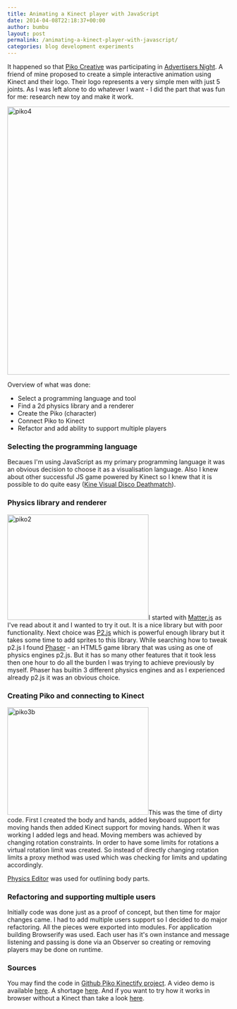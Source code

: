 ```yaml
---
title: Animating a Kinect player with JavaScript
date: 2014-04-08T22:18:37+00:00
author: bumbu
layout: post
permalink: /animating-a-kinect-player-with-javascript/
categories: blog development experiments
---
```

It happened so that <a href="http://piko.md/">Piko Creative</a> was participating in <a href="http://www.noapteaagentiilor.ro/">Advertisers Night</a>. A friend of mine proposed to create a simple interactive animation using Kinect and their logo. Their logo represents a very simple men with just 5 joints. As I was left alone to do whatever I want - I did the part that was fun for me: research new toy and make it work.

<img class="alignleft size-full wp-image-611" alt="piko4" src="http://bumbu.me/wp-content/uploads/2014/04/piko4.png" width="800" height="608" />

Overview of what was done:
<ul>
	<li>Select a programming language and tool</li>
	<li>Find a 2d physics library and a renderer</li>
	<li>Create the Piko (character)</li>
	<li>Connect Piko to Kinect</li>
	<li>Refactor and add ability to support multiple players</li>
</ul>
<h3>Selecting the programming language</h3>
Becaues I'm using JavaScript as my primary programming language it was an obvious decision to choose it as a visualisation language. Also I knew about other successful JS game powered by Kinect so I knew that it is possible to do quite easy (<a href="http://developkinect.com/resource/mac-os-x/kinect-virtual-disco-deathmatch-installation-guide" target="_blank">Kine Visual Disco Deathmatch</a>).
<h3>Physics library and renderer</h3>
<img class="size-full wp-image-603 alignleft" alt="piko2" src="http://bumbu.me/wp-content/uploads/2014/04/piko2.gif" width="320" height="239" />I started with <a href="http://brm.io/matter-js/" target="_blank">Matter.js</a> as I've read about it and I wanted to try it out. It is a nice library but with poor functionality. Next choice was <a href="http://schteppe.github.io/p2.js/" target="_blank">P2.js</a> which is powerful enough library but it takes some time to add sprites to this library. While searching how to tweak p2.js I found <a href="http://phaser.io/" target="_blank">Phaser</a> - an HTML5 game library that was using as one of physics engines p2.js. But it has so many other features that it took less then one hour to do all the burden I was trying to achieve previously by myself. Phaser has builtin 3 different physics engines and as I experienced already p2.js it was an obvious choice.
<h3>Creating Piko and connecting to Kinect</h3>
<img class="alignleft size-full wp-image-608" alt="piko3b" src="http://bumbu.me/wp-content/uploads/2014/04/piko3b.gif" width="320" height="244" />This was the time of dirty code. First I created the body and hands, added keyboard support for moving hands then added Kinect support for moving hands. When it was working I added legs and head. Moving members was achieved by changing rotation constraints. In order to have some limits for rotations a virtual rotation limit was created. So instead of directly changing rotation limits a proxy method was used which was checking for limits and updating accordingly.

<a href="https://www.codeandweb.com/physicseditor" target="_blank">Physics Editor</a> was used for outlining body parts.
<h3>Refactoring and supporting multiple users</h3>
Initially code was done just as a proof of concept, but then time for major changes came. I had to add multiple users support so I decided to do major refactoring. All the pieces were exported into modules. For application building Browserify was used. Each user has it's own instance and message listening and passing is done via an Observer so creating or removing players may be done on runtime.
<h3>Sources</h3>
You may find the code in <a href="https://github.com/bumbu/Piko-Kinectify" target="_blank">Github Piko Kinectify project</a>. A video demo is available <a href="https://www.youtube.com/watch?v=CvOIyR2JgSs" target="_blank">here</a>. A shortage <a href="https://www.youtube.com/watch?v=K68MGGk0tGQ" target="_blank">here</a>. And if you want to try how it works in browser without a Kinect than take a look <a href="http://bumbu.github.io/Piko-Kinectify/web/" target="_blank">here</a>.
